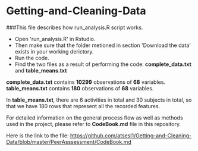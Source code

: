# Getting-and-Cleaning-Data

###This file describes how run_analysis.R script works.

* Open 'run_analysis.R' in Rstudio.
* Then make sure that the folder metioned in section 'Download the data' exists in your working derictory.
* Run the code.
* Find the two files as a result of performing the code: **complete_data.txt** and **table_means.txt**

**complete_data.txt** contains **10299** observations of **68** variables.
**table_means.txt** contains **180** observations of **68** variables.

In **table_means.txt**, there are 6 activities in total and 30 subjects in total, so that we have 180 rows that represent all the recorded features.


For detailed information on the general process flow as well as methods used in the project, please refer to **CodeBook.md** file in this repository.

Here is the link to the file: https://github.com/atsesl1/Getting-and-Cleaning-Data/blob/master/PeerAsssessment/CodeBook.md